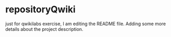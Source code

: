 # repositoryQwiki
just for qwikilabs exercise, 
I am editing the README file. Adding some more details about the project description.
